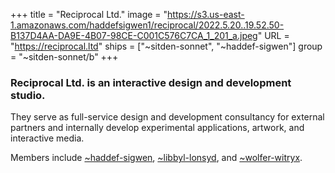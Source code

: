 +++
title = "Reciprocal Ltd."
image = "https://s3.us-east-1.amazonaws.com/haddefsigwen1/reciprocal/2022.5.20..19.52.50-B137D4AA-DA9E-4B07-98CE-C001C576C7CA_1_201_a.jpeg"
URL = "https://reciprocal.ltd"
ships = ["~sitden-sonnet", "~haddef-sigwen"]
group = "~sitden-sonnet/b"
+++

### Reciprocal Ltd. is an interactive design and development studio.

They serve as full-service design and development consultancy for external partners and internally develop experimental applications, artwork, and interactive media.

Members include [~haddef-sigwen](https://urbit.org/ids/~haddef-sigwen), [~libbyl-lonsyd](https://urbit.org/ids/~libbyl-lonsyd), and [~wolfer-witryx](https://urbit.org/ids/~wolfer-witryx).